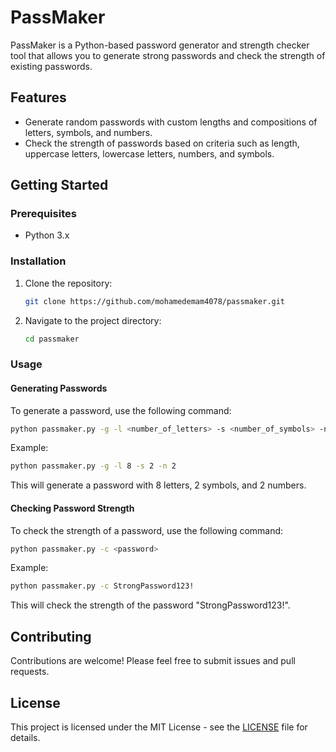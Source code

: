 # PassMaker

PassMaker is a Python-based password generator and strength checker tool that allows you to generate strong passwords and check the strength of existing passwords.

## Features

- Generate random passwords with custom lengths and compositions of letters, symbols, and numbers.
- Check the strength of passwords based on criteria such as length, uppercase letters, lowercase letters, numbers, and symbols.

## Getting Started

### Prerequisites

- Python 3.x

### Installation

1. Clone the repository:

    ```bash
    git clone https://github.com/mohamedemam4078/passmaker.git
    ```

2. Navigate to the project directory:

    ```bash
    cd passmaker
    ```

### Usage

#### Generating Passwords

To generate a password, use the following command:

```bash
python passmaker.py -g -l <number_of_letters> -s <number_of_symbols> -n <number_of_numbers>
```

Example:

```bash
python passmaker.py -g -l 8 -s 2 -n 2
```

This will generate a password with 8 letters, 2 symbols, and 2 numbers.

#### Checking Password Strength

To check the strength of a password, use the following command:

```bash
python passmaker.py -c <password>
```

Example:

```bash
python passmaker.py -c StrongPassword123!
```

This will check the strength of the password "StrongPassword123!".

## Contributing

Contributions are welcome! Please feel free to submit issues and pull requests.

## License

This project is licensed under the MIT License - see the [LICENSE](LICENSE) file for details.
